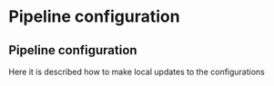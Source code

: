 # Pipeline configuration

## Pipeline configuration
Here it is described how to make local updates to the configurations


